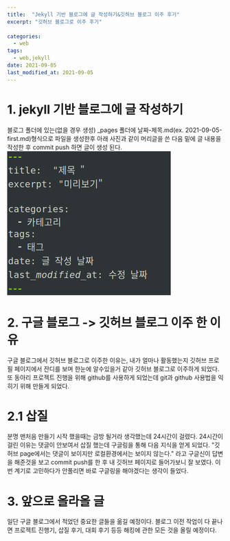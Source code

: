 ```yaml
---
title:  "Jekyll 기반 블로그에 글 작성하기&깃허브 블로그 이주 후기"
excerpt: "깃허브 블로그로 이주 후기"

categories:
  - web
tags:
  - web,jekyll
date: 2021-09-05 
last_modified_at: 2021-09-05
---
```


# 1. jekyll 기반 블로그에 글 작성하기

블로그 폴더에 있는(없을 경우 생성) _pages 폴더에 날짜-제목.md(ex. 2021-09-05-first.md)형식으로 파일을 생성한후 아래 사진과 같이 머리글을 쓴 다음 밑에 글 내용을 작성한 후 commit push 하면 글이 생성 된다.
<img src=/assets/images/20210905-1/1.png>

# 2. 구글 블로그 -> 깃허브 블로그 이주 한 이유 


구글 블로그에서 깃허브 블로그로 이주한 이유는, 내가 얼마나 활동했는지 깃허브 프로필 페이지에서 잔디를 보며 한눈에 알수있을거 같아 깃허브 블로그로 이주하게 되었다. 또 동아리 프로젝트 진행을 위해 github를 사용하게 되었는데 git과 github 사용법을 익히기 위해 만들게 되었다.

# 2.1 삽질

분명 맨처음 만들기 시작 했을때는 금방 될거라 생각했는데 24시간이 걸렸다. 24시간이 걸린 이유는 댓글이 안보여서 삽질 했는데 구글링을 통해 다음 지식을 얻게 되었다. "깃허브 page에서는 댓글이 보이지만 로컬환경에서는 보이지 않는다." 라고 구글신이 답변을 해준것을 보고 commit push를 한 후 내 깃허브 페이지로 들어가보니 잘 보였다. 이번 계기로 고민하다가 안풀리면 바로 구글링을 해야겠다는 생각이 들었다.

# 3. 앞으로 올라올 글

일단 구글 블로그에서 적었던 중요한 글들을 옮길 예정이다. 블로그 이전 작업이 다 끝나면 프로젝트 진행기, 삽질 후기, 대회 후기 등등 해킹에 관한 모든 것을 올릴 예정이다.

 

